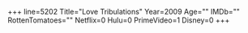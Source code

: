 +++
line=5202
Title="Love Tribulations"
Year=2009
Age=""
IMDb=""
RottenTomatoes=""
Netflix=0
Hulu=0
PrimeVideo=1
Disney=0
+++

